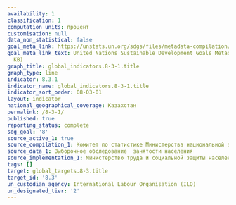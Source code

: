 ```yaml
---
availability: 1
classification: 1
computation_units: процент
customisation: null
data_non_statistical: false
goal_meta_link: https://unstats.un.org/sdgs/files/metadata-compilation/Metadata-Goal-8.pdf
goal_meta_link_text: United Nations Sustainable Development Goals Metadata (PDF 231
  KB)
graph_title: global_indicators.8-3-1.title
graph_type: line
indicator: 8.3.1
indicator_name: global_indicators.8-3-1.title
indicator_sort_order: 08-03-01
layout: indicator
national_geographical_coverage: Казахстан
permalink: /8-3-1/
published: true
reporting_status: complete
sdg_goal: '8'
source_active_1: true
source_compilation_1: Комитет по статистике Министерства национальной экономики РК
source_data_1: Выборочное обследование  занятости населения
source_implementation_1: Министерство труда и социальной защиты населения РК
tags: []
target: global_targets.8-3.title
target_id: '8.3'
un_custodian_agency: International Labour Organisation (ILO)
un_designated_tier: '2'
---
```

